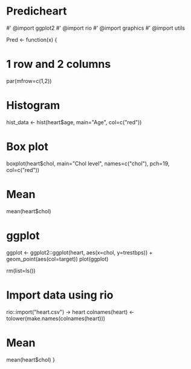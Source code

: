 # Predicheart
#' @import ggplot2
#' @import rio
#' @import graphics
#' @import utils

Pred <- function(x) {
  # 1 row and 2 columns
  par(mfrow=c(1,2))

  # Histogram
  hist_data <- hist(heart$age, main="Age", col=c("red"))

  # Box plot
  boxplot(heart$chol, main="Chol level", names=c("chol"), pch=19, col=c("red"))

  # Mean
  mean(heart$chol)

  # ggplot
  ggplot <- ggplot2::ggplot(heart, aes(x=chol, y=trestbps)) + geom_point(aes(col=target))
  plot(ggplot)

  rm(list=ls())

  # Import data using rio
  rio::import("heart.csv") -> heart
  colnames(heart) <- tolower(make.names(colnames(heart)))

  # Mean
  mean(heart$chol)
}
